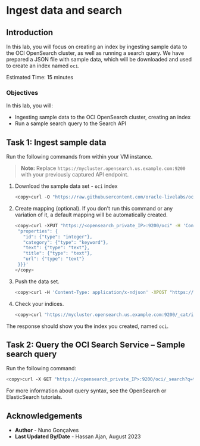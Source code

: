# Ingest data and search

## Introduction

In this lab, you will focus on creating an index by ingesting sample data to the OCI OpenSearch cluster, as well as running a search query. We have prepared a JSON file with sample data, which will be downloaded and used to create an index named `oci`.

Estimated Time: 15 minutes

### Objectives

In this lab, you will:
- Ingesting sample data to the OCI OpenSearch cluster, creating an index
- Run a sample search query to the Search API 

## Task 1: Ingest sample data

Run the following commands from within your VM instance.  
> **Note:** Replace `https://mycluster.opensearch.us.example.com:9200` with your previously captured API endpoint.

1. Download the sample data set - `oci` index

   ```bash
   <copy>curl -O "https://raw.githubusercontent.com/oracle-livelabs/oci/main/oci-opensearch/files/OCI_services.json"</copy>
   ```

2. Create mapping (optional). If you don't run this command or any variation of it, a default mapping will be automatically created.

   ```bash
   <copy>curl -XPUT "https://<opensearch_private_IP>:9200/oci" -H 'Content-Type: application/json' -k -u <USERID:PASSWORD> -d '{        "mappings": {
    "properties": {
      "id": {"type": "integer"},
      "category": {"type": "keyword"},
      "text": {"type": "text"},
      "title": {"type": "text"},
      "url": {"type": "text"}
    }}}'
   </copy>
   ```

3. Push the data set.

   ```bash
   <copy>curl -H 'Content-Type: application/x-ndjson' -XPOST "https:// <opensearch_private_IP>:9200/oci/_bulk?pretty" --data-binary @OCI_services.json -k -u <USERID:PASSWORD></copy>
   ```

4. Check your indices.

   ```bash
   <copy>curl "https://mycluster.opensearch.us.example.com:9200/_cat/indices"</copy>
   ```

The response should show you the index you created, named `oci`.

## Task 2: Query the OCI Search Service – Sample search query

Run the following command:

   ```bash
   <copy>curl -X GET "https://<opensearch_private_IP>:9200/oci/_search?q=title:Kubernetes&pretty" --insecure -u <USERID:PASSWORD></copy>
   ```

For more information about query syntax, see the OpenSearch or ElasticSearch tutorials.  

## Acknowledgements

* **Author** - Nuno Gonçalves
* **Last Updated By/Date** - Hassan Ajan, August 2023
